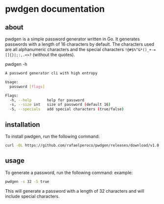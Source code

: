 # pwdgen documentation

## about

pwdgen is a simple password generator written in Go. It generates passwords with a length of 16 characters by default. The characters used are all alphanumeric characters and the special characters `!@#$%^&*()_+-=[]{}|;:,.<>?` (without the quotes).

pwdgen -h

```bash
A password generator cli with high entropy

Usage:
  password [flags]

Flags:
  -h, --help       help for password
  -s, --size int   size of password (default 16)
  -S, --specials   add special characters (true/false)
```

## installation

To install pwdgen, run the following command:

```bash
curl -OL https://github.com/rafaelperoco/pwdgen/releases/download/v1.0.0/pwdgen && chmod +x pwdgen && sudo mv pwdgen /usr/local/bin
```

## usage

To generate a password, run the following command:
example:

```bash
pwdgen -s 32 -S true
```

This will generate a password with a length of 32 characters and will include special characters.